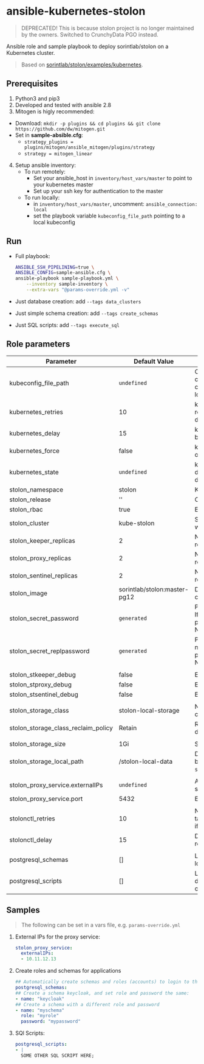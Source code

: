 # ansible-kubernetes-stolon

> DEPRECATED! This is because stolon project is no longer maintained by the owners. Switched to CrunchyData PGO instead.

Ansible role and sample playbook to deploy sorintlab/stolon on a Kubernetes cluster.

> Based on [sorintlab/stolon/examples/kubernetes](https://github.com/sorintlab/stolon/tree/master/examples/kubernetes).


## Prerequisites
1. Python3 and pip3
2. Developed and tested with ansible 2.8
3. Mitogen is higly recommended:
  - Download: `mkdir -p plugins && cd plugins && git clone https://github.com/dw/mitogen.git`
  - Set in **sample-absible.cfg**:
    - `strategy_plugins = plugins/mitogen/ansible_mitogen/plugins/strategy`
    - `strategy = mitogen_linear`
4. Setup ansible inventory:
    - To run remotely:
        - Set your ansible_host in `inventory/host_vars/master` to point to your kubernetes master
        - Set up your ssh key for authentication to the master
    - To run locally:
        - in `inventory/host_vars/master`, uncomment: `ansible_connection: local`
        - set the playbook variable `kubeconfig_file_path` pointing to a local kubeconfig


## Run
- Full playbook:

    ```bash
    ANSIBLE_SSH_PIPELINING=true \
    ANSIBLE_CONFIG=sample-ansible.cfg \
    ansible-playbook sample-playbook.yml \
        --inventory sample-inventory \
        --extra-vars "@params-override.yml -v"
    ```

- Just database creation: add `--tags data_clusters`
- Just simple schema creation: add `--tags create_schemas`
- Just SQL scripts: add `--tags execute_sql`


## Role parameters

| Parameter                           | Default Value                | Description                                                                                                                      |
|-------------------------------------|------------------------------|----------------------------------------------------------------------------------------------------------------------------------|
| kubeconfig_file_path                | `undefined`                  | Optional path to kubeconfig file containing k8s cluster, user and context. The one in a default location will be used if empty   |
| kubernetes_retries                  | 10                           | k8s objects: Maximum number of retries before giving up in error and drama                                                       |
| kubernetes_delay                    | 15                           | k8s objects: Delay in seconds between retries                                                                                    |
| kubernetes_force                    | false                        | k8s objects: Replace the existing object instead of updating it                                                                  |
| kubernetes_state                    | `undefined`                  | k8s objects: If set to 'absent' will delete all stolon k8s objects, but the data should be left intact                           |
| stolon_namespace                    | stolon                       | Kubernetes namespace                                                                                                             |
| stolon_release                      | ''                           | Optional prefix for stolon objetcs                                                                                               |
| stolon_rbac                         | true                         | Enable RBAC                                                                                                                      |
| stolon_cluster                      | kube-stolon                  | Stolon cluster name. Will be prefixed with `stolon_release`-                                                                     |
| stolon_keeper_replicas              | 2                            | Number of keeper (statefulset) replicas                                                                                          |
| stolon_proxy_replicas               | 2                            | Number of proxy (deployment) replicas                                                                                            |
| stolon_sentinel_replicas            | 2                            | Number of sentinel (deployment) replicas                                                                                         |
| stolon_image                        | sorintlab/stolon:master-pg12 | Docker image for all stolon components                                                                                           |
| stolon_secret_password              | `generated`                  | Password for `stolon` database user. If not specified, a 15 length random password will be generated. Must NOT be base64 encoded |
| stolon_secret_replpassword          | `generated`                  | Password for the replication user. If not specified, a 15 length random password will be generated. Must NOT be base64 encoded   |
| |
| stolon_stkeeper_debug               | false                        | Enable debug for keeper                                                                                                          |
| stolon_stproxy_debug                | false                        | Enable debug for proxy                                                                                                           |
| stolon_stsentinel_debug             | false                        | Enable debug for sentinel                                                                                                        |
| |
| stolon_storage_class                | stolon-local-storage         | Name of k8s storage class to be created/used                                                                                     |
| stolon_storage_class_reclaim_policy | Retain                       | Reclaim policy, overriding k8s default of `Delete`                                                                               |
| |
| stolon_storage_size                 | 1Gi                          | Size of the local PersistentVolume                                                                                               |
| stolon_storage_local_path           | /stolon-local-data           | Data directory. PostgreSQL data will be in `stolon_storage_local_path`/postgres                                                  |
| |
| stolon_proxy_service.externalIPs    | `undefined`                  | Array of IPs for exposing proxy-service                                                                                          |
| stolon_proxy_service.port           | 5432                         | External proxy port                                                                                                              |
| |
| stolonctl_retries                   | 10                           | Number of retries for the stolonctl task before giving up. Increase this if hardware is slower                                   |
| stolonctl_delay                     | 15                           | Delay in seconds between each retry                                                                                              |
| |
| postgresql_schemas                  | []                           | List of objects to create roles with login and password and schemas                                                              |
| postgresql_scripts                  | []                           | List of SQL statements to run after database creation (e.g. DDL to create schemas, etc)                                          |


## Samples
> The following can be set in a vars file, e.g. `params-override.yml`

1. External IPs for the proxy service:
    ```yaml
    stolon_proxy_service:
      externalIPs:
      - 10.11.12.13
    ```

2. Create roles and schemas for applications
    ```yaml
    ## Automatically create schemas and roles (accounts) to login to the schemas for various apps
    postgresql_schemas:
    ## Create a schema keycloak, and set role and password the same:
    - name: "keycloak"
    ## Create a schema with a different role and password
    - name: "myschema"
      role: "myrole"
      password: "mypassword"
    ```

3. SQl Scripts:
    ```yaml
    postgresql_scripts:
    - |
      SOME OTHER SQL SCRIPT HERE;
    ```
